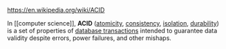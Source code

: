 https://en.wikipedia.org/wiki/ACID

In [[computer science]], **ACID** ([atomicity](https://en.wikipedia.org/wiki/Atomicity_(database_systems) "Atomicity (database systems)"), [consistency](https://en.wikipedia.org/wiki/Consistency_(database_systems) "Consistency (database systems)"), [isolation](https://en.wikipedia.org/wiki/Isolation_(database_systems) "Isolation (database systems)"), [durability](https://en.wikipedia.org/wiki/Durability_(database_systems) "Durability (database systems)")) is a set of properties of [database transactions](https://en.wikipedia.org/wiki/Database_transaction "Database transaction") intended to guarantee data validity despite errors, power failures, and other mishaps.